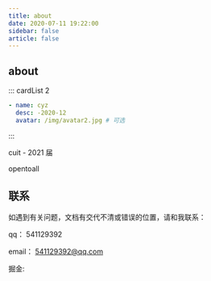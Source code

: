 ```yaml
---
title: about
date: 2020-07-11 19:22:00
sidebar: false
article: false
---
```


## about

::: cardList 2

```yaml
- name: cyz
  desc: -2020-12
  avatar: /img/avatar2.jpg # 可选

```

:::

cuit - 2021 届

opentoall

## 联系

如遇到有关问题，文档有交代不清或错误的位置，请和我联系：

qq： 541129392

email： 541129392@qq.com

掘金: [](https://juejin.cn/user/2999882536724520)